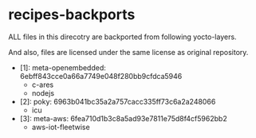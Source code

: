 # recipes-backports

ALL files in this direcotry are backported from following yocto-layers.

And also, files are licensed under the same license as original repository.

- [1]: meta-openembedded: 6ebff843cce0a66a7749e048f280bb9cfdca5946
  - c-ares
  - nodejs
- [2]: poky: 6963b041bc35a2a757cacc335ff73c6a2a248066
  - icu
- [3]: meta-aws: 6fea710d1b3c8a5ad93e7811e75d8f4cf5962bb2
  - aws-iot-fleetwise

